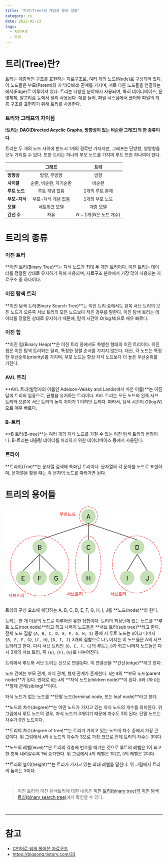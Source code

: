 ```yaml
---
title: '트리(Tree)의 개념과 용어 설명'
category: cs
date: 2022-02-23
tags:
  - 자료구조
  - 트리
---
```


# 트리(Tree)란?

트리는 계층적인 구조를 표현하는 자료구조로, 여러 개의 노드(Node)로 구성되어 있다. 이 노드들은 부모(Parent)와 자식(Child) 관계를 가지며, 서로 다른 노드들을 연결하는 에지(Edge)로 이루어져 있다. 트리는 다양한 분야에서 사용되며, 특히 데이터베이스, 운영체제, 알고리즘 등에서 널리 사용된다. 예를 들어, 파일 시스템에서 폴더와 파일의 계층 구조를 표현하기 위해 트리를 사용한다.

### 트리와 그래프의 차이점

❗️**트리는 DAG(Directed Acyclic Graphs, 방향성이 있는 비순환 그래프)의 한 종류이다.**

트리는 두 개의 노드 사이에 반드시 1개의 경로만 가지지만, 그래프는 단방향, 양방향을 모두 가리킬 수 있다. 또한 트리는 하나의 부모 노드를 가지며 루트 또한 하나여야 한다.

|               |         그래프         |           트리           |
| :------------ | :--------------------: | :----------------------: |
| **방향성**    |      방향, 무방향      |           방향           |
| **사이클**    | 순환, 비순환, 자기순환 |          비순환          |
| **루트 노드** |     루트 개념 없음     |     1개의 루트 존재      |
| **부모-자식** |  부모-자식 개념 없음   |     1개의 부모 노드      |
| **모델**      |     네트워크 모델      |        계층 모델         |
| **간선 수**   |          자유          | $N-1$개($N$은 노드 개수) |

# 트리의 종류

### 이진 트리

**이진 트리(Binary Tree)**는 자식 노드가 최대 두 개인 트리이다. 이진 트리는 데이터를 정렬된 상태로 유지하기 위해 사용되며, 자료구조 분야에서 가장 많이 사용되는 자료구조 중 하나이다.

### 이진 탐색 트리

**이진 탐색 트리(Binary Search Tree)**는 이진 트리 중에서도 왼쪽 서브 트리의 모든 노드가 오른쪽 서브 트리의 모든 노드보다 작은 경우를 말한다. 이진 탐색 트리는 데이터를 정렬된 상태로 유지하기 때문에, 탐색 시간이 $O(\log N)$으로 매우 빠르다.

### 이진 힙

**이진 힙(Binary Heap)**은 이진 트리 중에서도 특별한 형태의 이진 트리이다. 이진 힙은 이진 탐색 트리와는 달리, 특정한 정렬 순서를 가지지 않는다. 대신, 각 노드는 특정한 우선순위(priority)를 가지며, 부모 노드는 항상 자식 노드보다 더 높은 우선순위를 가진다.

### AVL 트리

**AVL 트리(발명자의 이름인 Adelson-Velsky and Landis에서 따온 이름)**는 이진 탐색 트리의 일종으로, 균형을 유지하는 트리이다. AVL 트리는 모든 노드의 왼쪽 서브 트리와 오른쪽 서브 트리의 높이 차이가 1 이하인 트리다. 따라서, 탐색 시간이 $O(\log N)$으로 매우 빠르다.

### B-트리

**B 트리(B-tree)**는 여러 개의 자식 노드를 가질 수 있는 이진 탐색 트리의 변형이다. B-트리는 대용량 데이터를 처리하기 위한 데이터베이스 등에서 사용된다.

### 트라이

**트라이(Trie)**는 문자열 검색에 특화된 트리이다. 문자열의 각 문자를 노드로 표현하며, 문자열을 찾을 때는 각 문자의 노드를 따라가면 된다.

# 트리의 용어들

![tree](./image/tree.png)

트리의 구성 요소에 해당하는 A, B, C, D, E, F, G, H, I, J를 **노드(node)**라 한다.

트리는 한 개 이상의 노드로 이루어진 유한 집합이다. 트리의 최상단에 있는 노드를 **루트 노드(root node)**라고 하고 나머지 노드들은 **서브 트리(sub tree)**라고 한다. 전체 노드 집합 `{A, B, C, D, E, F, G, H, I}` 중에 서 루트 노드는 `A`이고 나머지 `{B, E, F, G}`, `{C, H}`, `{D, I, J}` 3개의 집합으로 나누어지는 이 노드들은 A의 서브 트리라고 한다. 다시 서브 트리인 `{B, E, F, G}`의 루트는 `B`가 되고 나머지 노드들은 다시 3개의 서브 트리, 즉 `{E}`, `{F}`, `{G}`로 나누어진다.

트리에서 루트와 서브 트리는 선으로 연결된다. 이 연결선을 **간선(edge)**라고 한다.

노드 간에는 부모 관계, 자식 관계, 형제 관계가 존재한다. `A`는 `B`의 **부모 노드(parent node)**가 된다. 반대로 `B`는 `A`의 **자식 노드(children node)**이 된다. `B`와 `C`와 `D`는 **형제 관계(sibling)**이다.

자식 노드가 없는 노드를 **단말 노드(terminal node, 또는 leaf node)**라고 한다.

**노드의 차수(degree)**는 어떤 노드가 가지고 있는 자식 노드의 개수를 의미한다. 위 그림에서 루트 노드의 경우, 자식 노드가 3개이기 때문에 차수도 3이 된다. 단말 노드는 차수가 0인 노드이다.

**트리의 차수(degree of tree)**는 트리가 가지고 있는 노드의 차수 중에서 가장 큰 값이다. 위 그림에서 `A`와 `B` 노드의 차수가 3으로 가장 크므로 전체 트리의 차수는 3이다.

**노드의 레벨(level)**은 트리의 각층에 번호를 매기는 것으로 루트의 레벨은 1이 되고 한 층씩 내려갈수록 1씩 증가한다. 위 그림에서 `A`의 레벨은 1이고, `B`의 레벨은 2이다.

**트리의 높이(height)**는 트리가 가지고 있는 최대 레벨을 말한다. 위 그림에서 트리의 높이는 3이다.

<br />

> 이진 트리와 이진 탐색트리에 대한 내용은 [이진 트리(binary tree)와 이진 탐색 트리(binary search tree)](https://chamdom.blog/binary-tree/)에서 확인할 수 있다.

<br />

---

# 참고

- [C언어로 쉽게 풀어쓴 자료구조](http://www.yes24.com/Product/Goods/69750539)
- https://bigsong.tistory.com/33
